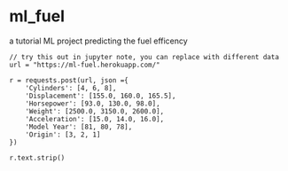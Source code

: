 # ml_fuel
a tutorial ML project predicting the fuel efficency 

```
// try this out in jupyter note, you can replace with different data
url = "https://ml-fuel.herokuapp.com/"

r = requests.post(url, json ={
    'Cylinders': [4, 6, 8],
    'Displacement': [155.0, 160.0, 165.5],
    'Horsepower': [93.0, 130.0, 98.0],
    'Weight': [2500.0, 3150.0, 2600.0],
    'Acceleration': [15.0, 14.0, 16.0],
    'Model Year': [81, 80, 78],
    'Origin': [3, 2, 1]
})

r.text.strip()
```
